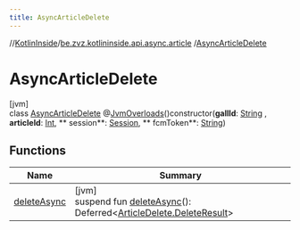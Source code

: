 ```yaml
---
title: AsyncArticleDelete
---
```

//[KotlinInside](../../../index.html)/[be.zvz.kotlininside.api.async.article](../index.html)
/[AsyncArticleDelete](index.html)

# AsyncArticleDelete

[jvm]\
class [AsyncArticleDelete](index.html)
@[JvmOverloads](https://kotlinlang.org/api/latest/jvm/stdlib/kotlin.jvm/-jvm-overloads/index.html)()constructor(**gallId**: [String](https://kotlinlang.org/api/latest/jvm/stdlib/kotlin/-string/index.html)
, **articleId**: [Int](https://kotlinlang.org/api/latest/jvm/stdlib/kotlin/-int/index.html), **
session**: [Session](../../be.zvz.kotlininside.session/-session/index.html), **
fcmToken**: [String](https://kotlinlang.org/api/latest/jvm/stdlib/kotlin/-string/index.html))

## Functions

| Name | Summary |
|---|---|
| [deleteAsync](delete-async.html) | [jvm]<br>suspend fun [deleteAsync](delete-async.html)(): Deferred<[ArticleDelete.DeleteResult](../../be.zvz.kotlininside.api.article/-article-delete/-delete-result/index.html)> |

